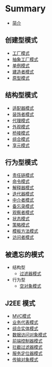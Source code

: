 # Summary

* [简介](README.md)

## 创建型模式

* [工厂模式]()
* [抽象工厂模式]()
* [单例模式]()
* [建造者模式]()
* [原型模式]()


## 结构型模式

* [适配器模式]()
* [装饰者模式]()
* [代理模式]()
* [外观模式]()
* [桥接模式]()
* [组合模式]()
* [享元模式]()



## 行为型模式

* [责任链模式]()
* [命令模式]()
* [解释器模式]()
* [迭代器模式]()
* [中介者模式]()
* [备忘录模式]()
* [观察者模式]()
* [状态模式]()
* [策略模式]()
* [模板方法模式]()
* [访问者模式]()

## 被遗忘的模式

* 结构型
  * [过滤器模式]()
* 行为型
  * [空对象模式]()

## J2EE 模式

* [MVC模式]()
* [业务代表模式]()
* [组合实体模式]()
* [数据访问对象模式]()
* [前端控制器模式]()
* [拦截过滤器模式]()
* [服务定位器模式]()
* [传输对象模式]()


